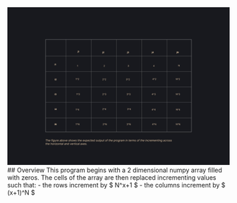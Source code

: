 <img src="./output/table.png">
## Overview
This program begins with a 2 dimensional numpy array filled with zeros. The cells of the array are then replaced incrementing values such that:
- the rows increment by $ N^x+1 $
- the columns increment by $ (x+1)^N $